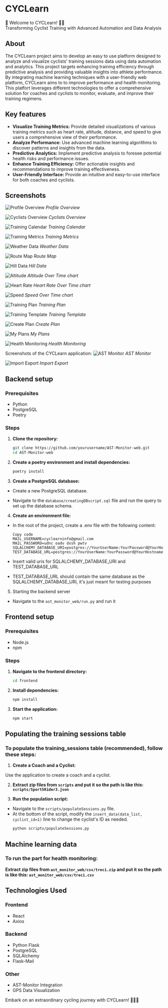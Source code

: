 # CYCLearn

🚴 Welcome to CYCLearn! 🚴‍♂️  
Transforming Cyclist Training with Advanced Automation and Data Analysis

## About

The CYCLearn project aims to develop an easy to use platform designed to analyze and visualize cyclists' training sessions data using data automation and analytics. This project targets enhancing training efficiency through predictive analysis and providing valuable insights into athlete performance. By integrating machine learning techniques with a user-friendly web platform, CYCLearn aims to to improve performance and health monitoring. This platfort leverages different technologies to offer a comprehensive solution for coaches and cyclists to monitor, evaluate, and improve their training regimens.
## Key features


- **Visualize Training Metrics:** Provide detailed visualizations of various training metrics such as heart rate, altitude, distance, and speed to give users a comprehensive view of their performance.
- **Analyze Performance:** Use advanced machine learning algorithms to discover patterns and insights from the data.
- **Predictive Analytics:** Implement predictive analysis to foresee potential health risks and performance issues.
- **Enhance Training Efficiency:** Offer actionable insights and recommendations to improve training effectiveness.
- **User-Friendly Interface:** Provide an intuitive and easy-to-use interface for both coaches and cyclists.


## Screenshots

![Profile Overview](frontendphotos/ProfileOverview.png)
*Profile Overview*

![Cyclists Overview](frontendphotos/CyclistsOverview.png)
*Cyclists Overview*

![Training Calendar](frontendphotos/TrainingCalender.png)
*Training Calendar*

![Training Metrics](frontendphotos/TrainingMetrics.png)
*Training Metrics*

![Weather Data](frontendphotos/WeatherData.PNG)
*Weather Data*

![Route Map](frontendphotos/RouteMap.png)
*Route Map*

![Hill Data](frontendphotos/HillData.png)
*Hill Data*

![Altitude](frontendphotos/Altitude.png)
*Altitude Over Time chart*

![Heart Rate](frontendphotos/HeartRate.PNG)
*Heart Rate Over Time chart*

![Speed](frontendphotos/Speed.PNG)
*Speed Over Time chart*

![Training Plan](frontendphotos/TrainingPlan.png)
*Training Plan*

![Training Template](frontendphotos/TrainingTemplate.png)
*Training Template*

![Create Plan](frontendphotos/CreatePlan.png)
*Create Plan*

![My Plans](frontendphotos/MyPlans.png)
*My Plans*

![Health Monitoring](frontendphotos/HealthMonitoring.png)
*Health Monitoring*

Screenshots of the CYCLearn application:
![AST Monitor](frontendphotos/ASTMonitor.png)
*AST Monitor*

![Import Export](frontendphotos/ImportExport.png)
*Import Export*


## Backend setup

### Prerequisites

- Python
- PostgreSQL
- Poetry

### Steps

1. **Clone the repository:**
   ```bash
   git clone https://github.com/yourusername/AST-Monitor-web.git
   cd AST-Monitor-web
2. **Create a poetry environment and install dependencies:**

   ```bash
   poetry install
3. **Create a PostgreSQL database:**

- Create a new PostgreSQL database.

- Navigate to the `database/creatingDBscript.sql` file and run the query to set up the database schema.

4. **Create an environment file:**

- In the root of the project, create a .env file with the following content:
   ```dotenv
   Copy code
   MAIL_USERNAME=cyclearninfo@gmail.com
   MAIL_PASSWORD=udnc oadv dxsh pwtv
   SQLALCHEMY_DATABASE_URI=postgres://YourUserName:YourPassword@YourHostname:YourPort/YourDatabaseName
   TEST_DATABASE_URL=postgres://YourUserName:YourPassword@YourHostname:YourPort/YourDatabaseName
  
- Insert valid uris for SQLALCHEMY_DATABASE_URI and TEST_DATABASE_URL

- TEST_DATABASE_URL should contain the same database as the SQLALCHEMY_DATABASE_URI, it's just meant for testing purposes

5. Starting the backend server
- Navigate to the `ast_monitor_web/run.py` and run it 

## Frontend setup

### Prerequisites
- Node.js
- npm

### Steps
1. **Navigate to the frontend directory:**

    ```bash
    cd frontend

2. **Install dependencies:**

    ```bash
    npm install

3. **Start the application:**

    ```bash
    npm start

## Populating the training sessions table

### To populate the training_sessions table (recommended), follow these steps:

1. **Create a Coach and a Cyclist:**


Use the application to create a coach and a cyclist.


2. **Extract zip files from `scripts` and put it so the path is like this: `scripts/Sport5Rider3.json`**

3. **Run the population script:**

- Navigate to the `scripts/populateSessions.py` file.
- At the bottom of the script, modify the `insert_data(data_list, cyclist_id=1)` line to change the cyclist's ID as needed.
   ```bash
   python scripts/populateSessions.py
  
## Machine learning data

### To run the part for health monitoring:

**Extract zip files from `ast_monitor_web/csv/treci.zip` and put it so the path is like this: `ast_monitor_web/csv/treci.csv`**



## Technologies Used
### Frontend
- React
- Axios

### Backend
- Python Flask
- PostgreSQL
- SQLAlchemy
- Flask-Mail
### Other
- AST-Monitor Integration
- GPS Data Visualization

Embark on an extraordinary cycling journey with CYCLearn! 🚴‍♂️🌟
